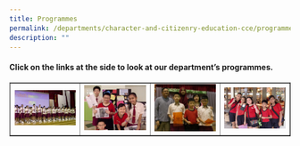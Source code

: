 ```yaml
---
title: Programmes
permalink: /departments/character-and-citizenry-education-cce/programmes/
description: ""
---
```

<h4><strong>Click on the links at the side to look at our department’s programmes.</strong></h4>
<table style="border-collapse: collapse; width: 100%;" border="1">
<tbody>
<tr>
<td style="width: 25%;"><img src="/images/prog1.jpg"></td>
<td style="width: 25%;"><img src="/images/prog2.jpg"></td>
<td style="width: 25%;"><img src="/images/prog3.png"></td>
<td style="width: 25%;"><img src="/images/prog4.png"></td>
</tr>
</tbody>
</table>